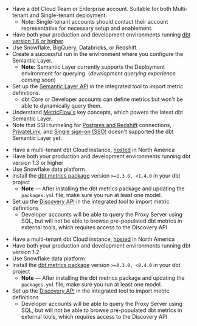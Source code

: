 - Have a dbt Cloud Team or Enterprise account. Suitable for both Multi-tenant and Single-tenant deployment. 
    - Note: Single-tenant accounts should contact their account representative for necessary setup and enablement.
- Have both your production and development environments running [dbt version 1.6 or higher](/docs/dbt-versions/upgrade-core-in-cloud).
- Use Snowflake, BigQuery, Databricks, or Redshift.
-  Create a successful run in the environment where you configure the Semantic Layer. 
   - **Note:** Semantic Layer currently supports the Deployment environment for querying. (_development querying experience coming soon_) 
- Set up the [Semantic Layer API](/docs/dbt-cloud-apis/sl-api-overview) in the integrated tool to import metric definitions. 
  - dbt Core or Developer accounts can define metrics but won't be able to dynamically query them.<br />
- Understand [MetricFlow's](/docs/build/about-metricflow) key concepts, which powers the latest dbt Semantic Layer.  
- Note that SSH tunneling for [Postgres and Redshift](/docs/cloud/connect-data-platform/connect-redshift-postgresql-alloydb) connections, [PrivateLink](/docs/cloud/secure/about-privatelink), and [Single sign-on (SSO)](/docs/cloud/manage-access/sso-overview) doesn't supported the dbt Semantic Layer yet.

</VersionBlock>


<VersionBlock firstVersion="1.3" lastVersion="1.5" >

- Have a multi-tenant dbt Cloud instance, <a href="https://docs.getdbt.com/docs/cloud/about-cloud/access-regions-ip-addresses">hosted</a> in North America <br />
- Have both your production and development environments running dbt version 1.3 or higher <br />
- Use Snowflake data platform <br />
- Install the <a href="https://hub.getdbt.com/dbt-labs/metrics/latest/">dbt metrics package</a> version <code>>=1.3.0, <1.4.0</code> in your dbt project <br />
  * **Note** &mdash; After installing the dbt metrics package and updating the `packages.yml` file, make sure you run at least one model.
- Set up the <a href="https://docs.getdbt.com/docs/dbt-cloud-apis/discovery-api">Discovery API</a> in the integrated tool to import metric definitions 
  * Developer accounts will be able to query the Proxy Server using SQL, but will not be able to browse pre-populated dbt metrics in external tools, which requires access to the Discovery API <br />

</VersionBlock>

<VersionBlock lastVersion="1.2">

- Have a multi-tenant dbt Cloud instance, <a href="https://docs.getdbt.com/docs/cloud/about-cloud/access-regions-ip-addresses">hosted</a> in North America <br /> 
- Have both your production and development environments running dbt version 1.2 <br />
- Use Snowflake data platform <br />
- Install the <a href="https://hub.getdbt.com/dbt-labs/metrics/latest/">dbt metrics package</a> version <code>>=0.3.0, <0.4.0</code> in your dbt project <br />
  * **Note** &mdash; After installing the dbt metrics package and updating the `packages.yml` file, make sure you run at least one model.
- Set up the <a href="https://docs.getdbt.com/docs/dbt-cloud-apis/discovery-api">Discovery API</a> in the integrated tool to import metric definitions 
  * Developer accounts will be able to query the Proxy Server using SQL, but will not be able to browse pre-populated dbt metrics in external tools, which requires access to the Discovery API <br />

</VersionBlock>
